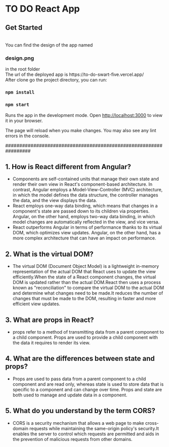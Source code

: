 <h1>TO DO  React App </h1>
<h2>Get Started</h2> <br />
You can find the design of the app named <span><h3>design.png</h3></span> in the root folder <br/>
The url of the deployed app is https://to-do-swart-five.vercel.app/ <br />
After clone go the project directory, you can run: <br />

### `npm install`

### `npm start`

Runs the app in the development mode.
Open [http://localhost:3000](http://localhost:3000) to view it in your browser.

The page will reload when you make changes.
You may also see any lint errors in the console.

#################################################################

<h2>1. How is React different from Angular?</h2>
<ul>
<li>
Components are self-contained units that manage their own state and render their own view in React's component-based architecture. In contrast, Angular employs a Model-View-Controller (MVC) architecture, in which the model defines the data structure, the controller manages the data, and the view displays the data.
</li>
<li>
React employs one-way data binding, which means that changes in a component's state are passed down to its children via properties. Angular, on the other hand, employs two-way data binding, in which model changes are automatically reflected in the view, and vice versa.
</li>
<li>
React outperforms Angular in terms of performance thanks to its virtual DOM, which optimizes view updates. Angular, on the other hand, has a more complex architecture that can have an impact on performance.
</li>
</ul>

<h2>2. What is the virtual DOM?</h2>
<ul>
<li>
The virtual DOM (Document Object Model) is a lightweight in-memory representation of the actual DOM that React uses to update the view efficiently.When the state of a React component changes, the virtual DOM is updated rather than the actual DOM.React then uses a process known as "reconciliation" to compare the virtual DOM to the actual DOM and determine what changes need to be made.It reduces the number of changes that must be made to the DOM, resulting in faster and more efficient view updates. 
</li>
</ul>

<h2>3. What are props in React?</h2>
<ul>
<li>
props refer to a method of transmitting data from a parent component to a child component. Props are used to provide a child component with the data it requires to render its view.
</li>
</ul>

<h2>4. What are the differences between state and props?</h2>
<ul>
<li>
Props are used to pass data from a parent component to a child component and are read only, whereas state is used to store data that is specific to a component and can change over time. Props and state are both used to manage and update data in a component.
</li>
</ul>

<h2>5. What do you understand by the term CORS?</h2>
<ul>
<li>
CORS is a security mechanism that allows a web page to make cross-domain requests while maintaining the same-origin policy's security.It enables the server to control which requests are permitted and aids in the prevention of malicious requests from other domains.
</li>
</ul>
